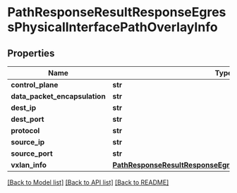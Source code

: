 # PathResponseResultResponseEgressPhysicalInterfacePathOverlayInfo

## Properties
Name | Type | Description | Notes
------------ | ------------- | ------------- | -------------
**control_plane** | **str** |  | [optional] 
**data_packet_encapsulation** | **str** |  | [optional] 
**dest_ip** | **str** |  | [optional] 
**dest_port** | **str** |  | [optional] 
**protocol** | **str** |  | [optional] 
**source_ip** | **str** |  | [optional] 
**source_port** | **str** |  | [optional] 
**vxlan_info** | [**PathResponseResultResponseEgressPhysicalInterfaceVxlanInfo**](PathResponseResultResponseEgressPhysicalInterfaceVxlanInfo.md) |  | [optional] 

[[Back to Model list]](../README.md#documentation-for-models) [[Back to API list]](../README.md#documentation-for-api-endpoints) [[Back to README]](../README.md)


